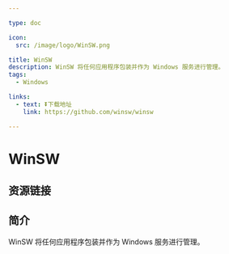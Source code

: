 ```yaml
---

type: doc

icon:
  src: /image/logo/WinSW.png

title: WinSW
description: WinSW 将任何应用程序包装并作为 Windows 服务进行管理。
tags:
  - Windows

links:
  - text: ⏬下载地址
    link: https://github.com/winsw/winsw

---
```


<ShowLogo />

# WinSW

<ShowTags />

<ShowBreadcrumb />

## 资源链接

<ShowLinks />

## 简介

WinSW 将任何应用程序包装并作为 Windows 服务进行管理。
